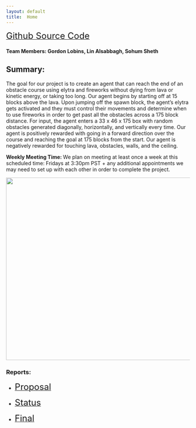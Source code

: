 ```yaml
---
layout: default
title:  Home
---
```


<p><a href="https://github.com/Globins/Zoomer"><font size="5">Github Source Code</font></a></p>


<h4>Team Members: Gordon Lobins, Lin Alsabbagh, Sohum Sheth</h4>

<h2>Summary:</h2>
The goal for our project is to create an agent that can reach the end of an obstacle course using elytra and fireworks without dying from lava or kinetic energy, or taking too long. Our agent begins by starting off at 15 blocks above the lava. Upon jumping off the spawn block, the agent’s elytra gets activated and they must control their movements and determine when to use fireworks in order to get past all the obstacles across a 175 block distance. For input, the agent enters a 33 x 46 x 175 box with random obstacles generated diagonally, horizontally, and vertically every time. Our agent is positively rewarded with going in a forward direction over the course and reaching the goal at 175 blocks from the start. Our agent is negatively rewarded for touching lava, obstacles, walls, and the ceiling.

<b> Weekly Meeting Time: </b>
    We plan on meeting at least once a week at this scheduled time: Fridays at 3:30pm PST + any additional appointments we may need to set up with each other in order to complete the project. 

<img src="https://media.giphy.com/media/PUJMIlRNp4hY0C6slL/giphy.gif" width="750" height="500"/>

<h3>Reports:</h3>

- <p><a href="proposal.html"><font size="5">Proposal</font></a></p> 
- <p><a href="status.html"><font size="5">Status</font></a></p> 
- <p><a href="final.html"><font size="5">Final</font></a></p>  


